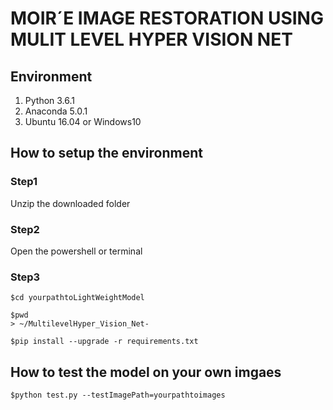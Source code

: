 
# MOIR´E IMAGE RESTORATION USING MULIT LEVEL HYPER VISION NET 


## Environment

1. Python 3.6.1
2. Anaconda 5.0.1
3. Ubuntu 16.04 or Windows10

## How to setup the environment

### Step1 

Unzip the downloaded folder


### Step2

Open the powershell or terminal


### Step3

```
$cd yourpathtoLightWeightModel

$pwd
> ~/MultilevelHyper_Vision_Net-

$pip install --upgrade -r requirements.txt

```
## How to test the model on your own imgaes
```
$python test.py --testImagePath=yourpathtoimages
```
